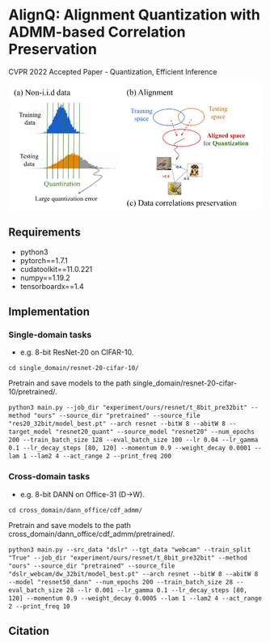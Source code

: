 # AlignQ: Alignment Quantization with ADMM-based Correlation Preservation
CVPR 2022 Accepted Paper - Quantization, Efficient Inference

<img src="img/motivation.png" width="500" height="250">

## Requirements

* python3
* pytorch==1.7.1
* cudatoolkit==11.0.221 
* numpy==1.19.2
* tensorboardx==1.4

## Implementation

### Single-domain tasks

* e.g. 8-bit ResNet-20 on CIFAR-10.

```shell
cd single_domain/resnet-20-cifar-10/
```
Pretrain and save models to the path single_domain/resnet-20-cifar-10/pretrained/.

```shell
python3 main.py --job_dir "experiment/ours/resnet/t_8bit_pre32bit" --method "ours" --source_dir "pretrained" --source_file "res20_32bit/model_best.pt" --arch resnet --bitW 8 --abitW 8 --target_model "resnet20_quant" --source_model "resnet20" --num_epochs 200 --train_batch_size 128 --eval_batch_size 100 --lr 0.04 --lr_gamma 0.1 --lr_decay_steps [80, 120] --momentum 0.9 --weight_decay 0.0001 --lam 1 --lam2 4 --act_range 2 --print_freq 200
```


### Cross-domain tasks

* e.g. 8-bit DANN on Office-31 (D->W).

```shell
cd cross_domain/dann_office/cdf_admm/
```
Pretrain and save models to the path cross_domain/dann_office/cdf_admm/pretrained/.

```shell
python3 main.py --src_data "dslr" --tgt_data "webcam" --train_split "True" --job_dir "experiment/ours/resnet/t_8bit_pre32bit" --method "ours" --source_dir "pretrained" --source_file "dslr_webcam/dw_32bit/model_best.pt" --arch resnet --bitW 8 --abitW 8 --model "resnet50_dann" --num_epochs 200 --train_batch_size 28 --eval_batch_size 28 --lr 0.001 --lr_gamma 0.1 --lr_decay_steps [80, 120] --momentum 0.9 --weight_decay 0.0005 --lam 1 --lam2 4 --act_range 2 --print_freq 10
```

## Citation
